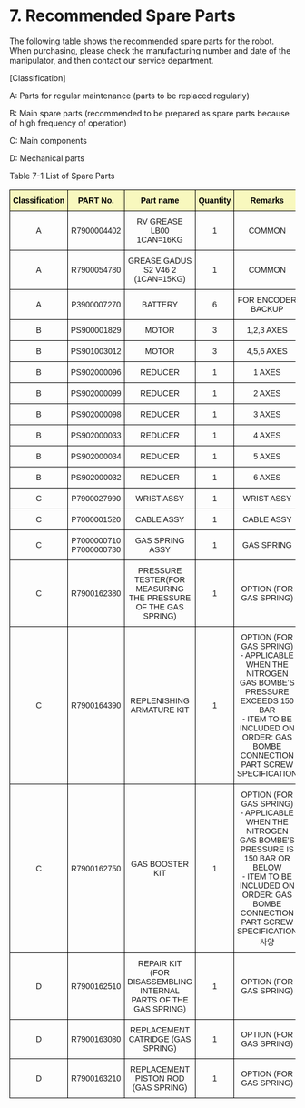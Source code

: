 ﻿# 7. Recommended Spare Parts

The following table shows the recommended spare parts for the robot. When purchasing, please check the manufacturing number and date of the manipulator, and then contact our service department.

[Classification]

A: Parts for regular maintenance (parts to be replaced regularly)

B: Main spare parts (recommended to be prepared as spare parts because of high frequency of operation)

C: Main components

D: Mechanical parts
<br>

Table 7-1 List of Spare Parts

<style type="text/css">
.tg  {border-collapse:collapse;border-spacing:0;}
.tg td{border-color:black;border-style:solid;border-width:1px;font-family:Arial, sans-serif;font-size:14px;
  overflow:hidden;padding:10px 5px;word-break:normal;}
.tg th{border-color:black;border-style:solid;border-width:1px;font-family:Arial, sans-serif;font-size:14px;
  font-weight:normal;overflow:hidden;padding:10px 5px;word-break:normal;}
.tg .tg-baqh{text-align:center;vertical-align:middle}
.tg .tg-69va{background-color:#f8f8be;color:#000000;font-weight:bold;text-align:center;vertical-align:middle}
</style>
<table class="tg">
<thead>
  <tr>
    <th class="tg-69va">Classification</th>
    <th class="tg-69va">PART No.</th>
    <th class="tg-69va">Part name</th>
    <th class="tg-69va">Quantity</th>
    <th class="tg-69va">Remarks</th>
  </tr>
</thead>
<tbody>
  <tr>
    <td class="tg-baqh">A</td>
    <td class="tg-baqh">R7900004402</td>
    <td class="tg-baqh">RV GREASE LB00 1CAN=16KG</td>
    <td class="tg-baqh">1</td>
    <td class="tg-baqh">COMMON</td>
  </tr>
  <tr>
    <td class="tg-baqh">A</td>
    <td class="tg-baqh">R7900054780</td>
    <td class="tg-baqh">GREASE GADUS S2 V46 2 (1CAN=15KG)</td>
    <td class="tg-baqh">1</td>
    <td class="tg-baqh">COMMON</td>
  </tr>
  <tr>
    <td class="tg-baqh">A</td>
    <td class="tg-baqh">P3900007270</td>
    <td class="tg-baqh">BATTERY</td>
    <td class="tg-baqh">6</td>
    <td class="tg-baqh">FOR ENCODER BACKUP</td>
  </tr>
  <tr>
    <td class="tg-baqh">B</td>
    <td class="tg-baqh">PS900001829</td>
    <td class="tg-baqh">MOTOR</td>
    <td class="tg-baqh">3</td>
    <td class="tg-baqh">1,2,3 AXES</td>
  </tr>
  <tr>
    <td class="tg-baqh">B</td>
    <td class="tg-baqh">PS901003012</td>
    <td class="tg-baqh">MOTOR</td>
    <td class="tg-baqh">3</td>
    <td class="tg-baqh">4,5,6 AXES</td>
  </tr>
  <tr>
    <td class="tg-baqh">B</td>
    <td class="tg-baqh">PS902000096</td>
    <td class="tg-baqh">REDUCER</td>
    <td class="tg-baqh">1</td>
    <td class="tg-baqh">1 AXES</td>
  </tr>
  <tr>
    <td class="tg-baqh">B</td>
    <td class="tg-baqh">PS902000099</td>
    <td class="tg-baqh">REDUCER</td>
    <td class="tg-baqh">1</td>
    <td class="tg-baqh">2 AXES</td>
  </tr>
  <tr>
    <td class="tg-baqh">B</td>
    <td class="tg-baqh">PS902000098</td>
    <td class="tg-baqh">REDUCER</td>
    <td class="tg-baqh">1</td>
    <td class="tg-baqh">3 AXES</td>
  </tr>
  <tr>
    <td class="tg-baqh">B</td>
    <td class="tg-baqh">PS902000033</td>
    <td class="tg-baqh">REDUCER</td>
    <td class="tg-baqh">1</td>
    <td class="tg-baqh">4 AXES</td>
  </tr>
  <tr>
    <td class="tg-baqh">B</td>
    <td class="tg-baqh">PS902000034</td>
    <td class="tg-baqh">REDUCER</td>
    <td class="tg-baqh">1</td>
    <td class="tg-baqh">5 AXES</td>
  </tr>
  <tr>
    <td class="tg-baqh">B</td>
    <td class="tg-baqh">PS902000032</td>
    <td class="tg-baqh">REDUCER</td>
    <td class="tg-baqh">1</td>
    <td class="tg-baqh">6 AXES</td>
  </tr>
  <tr>
    <td class="tg-baqh">C</td>
    <td class="tg-baqh">P7900027990</td>
    <td class="tg-baqh">WRIST ASSY</td>
    <td class="tg-baqh">1</td>
    <td class="tg-baqh">WRIST ASSY</td>
  </tr>
  <tr>
    <td class="tg-baqh">C</td>
    <td class="tg-baqh">P7000001520</td>
    <td class="tg-baqh">CABLE ASSY</td>
    <td class="tg-baqh">1</td>
    <td class="tg-baqh">CABLE ASSY</td>
  </tr>
  <tr>
    <td class="tg-baqh">C</td>
    <td class="tg-baqh">P7000000710<br>P7000000730</td>
    <td class="tg-baqh">GAS SPRING ASSY</td>
    <td class="tg-baqh">1</td>
    <td class="tg-baqh">GAS SPRING </td>
  </tr>
  <tr>
    <td class="tg-baqh">C</td>
    <td class="tg-baqh">R7900162380</td>
    <td class="tg-baqh">PRESSURE TESTER(FOR MEASURING THE PRESSURE OF THE GAS SPRING)</td>
    <td class="tg-baqh">1</td>
    <td class="tg-baqh">OPTION (FOR GAS SPRING)
</td>
  </tr>
  <tr>
    <td class="tg-baqh">C</td>
    <td class="tg-baqh">R7900164390</td>
    <td class="tg-baqh">REPLENISHING ARMATURE KIT</td>
    <td class="tg-baqh">1</td>
    <td class="tg-baqh">OPTION (FOR GAS SPRING)
<br>- APPLICABLE WHEN THE NITROGEN GAS BOMBE’S PRESSURE EXCEEDS 150 BAR<br>
- ITEM TO BE INCLUDED ON ORDER: GAS BOMBE CONNECTION PART SCREW SPECIFICATION
</td>
  </tr>
  <tr>
    <td class="tg-baqh">C</td>
    <td class="tg-baqh">R7900162750</td>
    <td class="tg-baqh">GAS BOOSTER KIT</td>
    <td class="tg-baqh">1</td>
    <td class="tg-baqh">OPTION (FOR GAS SPRING)
<br>- APPLICABLE WHEN THE NITROGEN GAS BOMBE’S PRESSURE IS 150 BAR OR BELOW<br>
- ITEM TO BE INCLUDED ON ORDER: GAS BOMBE CONNECTION PART SCREW SPECIFICATION
사양</td>
  </tr>
  <tr>
    <td class="tg-baqh">D</td>
    <td class="tg-baqh">R7900162510</td>
    <td class="tg-baqh">REPAIR KIT (FOR DISASSEMBLING INTERNAL PARTS OF THE GAS SPRING)</td>
    <td class="tg-baqh">1</td>
    <td class="tg-baqh">OPTION (FOR GAS SPRING)</td>
  </tr>
  <tr>
    <td class="tg-baqh">D</td>
    <td class="tg-baqh">R7900163080</td>
    <td class="tg-baqh">REPLACEMENT CATRIDGE (GAS SPRING)</td>
    <td class="tg-baqh">1</td>
    <td class="tg-baqh">OPTION (FOR GAS SPRING)
</td>
  </tr>
  <tr>
    <td class="tg-baqh">D</td>
    <td class="tg-baqh">R7900163210</td>
    <td class="tg-baqh">REPLACEMENT PISTON ROD (GAS SPRING)</td>
    <td class="tg-baqh">1</td>
    <td class="tg-baqh">OPTION (FOR GAS SPRING)
</td>
  </tr>
</tbody>
</table>